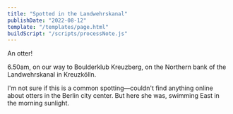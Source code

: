 ```yaml
---
title: "Spotted in the Landwehrskanal"
publishDate: "2022-08-12"
template: "/templates/page.html"
buildScript: "/scripts/processNote.js"
---
```


An otter!

6.50am, on our way to Boulderklub Kreuzberg, on the Northern bank of the Landwehrskanal in Kreuzkölln.

I'm not sure if this is a common spotting—couldn't find anything online about otters in the Berlin city center. But here she was, swimming East in the morning sunlight.
